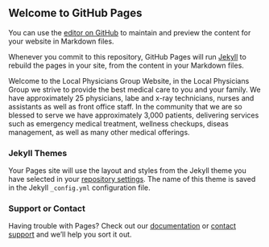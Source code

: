 ## Welcome to GitHub Pages

You can use the [editor on GitHub](https://github.com/Monkeyninja5/LPG/edit/main/docs/index.md) to maintain and preview the content for your website in Markdown files.

Whenever you commit to this repository, GitHub Pages will run [Jekyll](https://jekyllrb.com/) to rebuild the pages in your site, from the content in your Markdown files.


Welcome to the Local Physicians Group Website, in the Local Physicians Group we strive to provide the best medical care to you and your family. We have approximately 25 physicians, labe and x-ray technicians, nurses and assistants as well as front office staff. In the community that we are so blessed to serve we have approximately 3,000 patients, delivering services such as emergency medical treatment, wellness checkups, diseas management, as well as many other medical offerings.





### Jekyll Themes

Your Pages site will use the layout and styles from the Jekyll theme you have selected in your [repository settings](https://github.com/Monkeyninja5/LPG/settings/pages). The name of this theme is saved in the Jekyll `_config.yml` configuration file.

### Support or Contact

Having trouble with Pages? Check out our [documentation](https://docs.github.com/categories/github-pages-basics/) or [contact support](https://support.github.com/contact) and we’ll help you sort it out.

